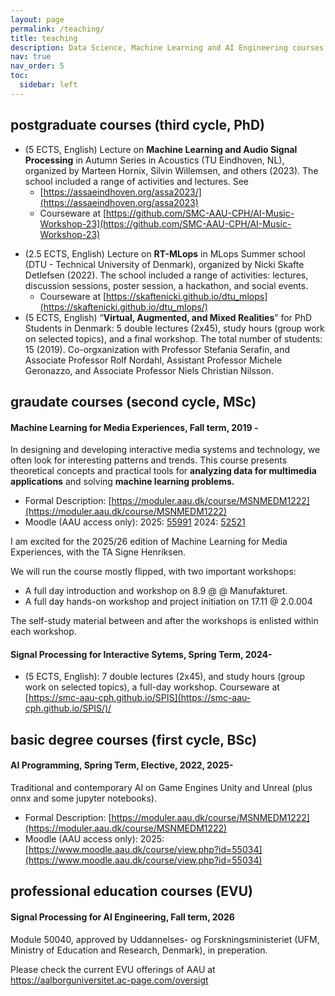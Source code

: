 ```yaml
---
layout: page
permalink: /teaching/
title: teaching
description: Data Science, Machine Learning and AI Engineering courses I teach.
nav: true
nav_order: 5
toc:
  sidebar: left
---
```

## postgraduate courses (third cycle, PhD)

* (5 ECTS, English) Lecture on **Machine Learning and Audio Signal Processing** in Autumn Series in Acoustics (TU Eindhoven, NL), organized by Marteen Hornix, Silvin Willemsen, and others (2023). The school included a range of activities and lectures. See
  * [https://assaeindhoven.org/assa2023/](https://assaeindhoven.org/assa2023)
  * Courseware at [https://github.com/SMC-AAU-CPH/AI-Music-Workshop-23](https://github.com/SMC-AAU-CPH/AI-Music-Workshop-23)

- (2.5 ECTS, English) Lecture on **RT-MLops** in MLops Summer school (DTU - Technical University of Denmark), organized by Nicki Skafte Detlefsen (2022). The school included a range of activities: lectures, discussion sessions, poster session, a hackathon, and social events.
  - Courseware at [https://skaftenicki.github.io/dtu_mlops](https://skaftenicki.github.io/dtu_mlops/)
- (5 ECTS, English) “**Virtual, Augmented, and Mixed Realities**” for PhD Students in Denmark: 5 double lectures (2x45), study hours (group work on selected topics), and a final workshop. The total number of students: 15 (2019). Co-orgxanization with Professor Stefania Serafin, and Associate Professor Rolf Nordahl, Assistant Professor Michele Geronazzo, and Associate Professor Niels Christian Nilsson.

## graudate courses (second cycle, MSc)

#### Machine Learning for Media Experiences, Fall term, 2019 -

In designing and developing interactive media systems and technology, we often look for interesting patterns and trends. This course presents theoretical concepts and practical tools for **analyzing data for multimedia applications** and solving **machine learning problems.**

- Formal Description: [https://moduler.aau.dk/course/MSNMEDM1222](https://moduler.aau.dk/course/MSNMEDM1222)
- Moodle (AAU access only): 2025: [55991](http://moodle.aau.dk/course/view.php?id=55991) 2024: [52521](http://moodle.aau.dk/course/view.php?id=52521 "2024 ed")

I am excited for the 2025/26 edition of Machine Learning for Media Experiences, with the TA Signe Henriksen.

We will run the course mostly flipped, with two important workshops:

* A full day introduction and workshop on 8.9 @ @ Manufakturet.
* A full day hands-on workshop and project initiation on 17.11 @ 2.0.004

The self-study material between and after the workshops is enlisted within each workshop.

#### Signal Processing for Interactive Sytems, Spring Term, 2024-

* (5 ECTS, English): 7 double lectures (2x45), and study hours (group work on selected topics), a full-day workshop. Courseware at [https://smc-aau-cph.github.io/SPIS](https://smc-aau-cph.github.io/SPIS/)/

## basic degree courses (first cycle, BSc)

#### AI Programming, Spring Term, Elective, 2022, 2025-

Traditional and contemporary AI on Game Engines Unity and Unreal (plus onnx and some jupyter notebooks).

- Formal Description: [https://moduler.aau.dk/course/MSNMEDM1222](https://moduler.aau.dk/course/MSNMEDM1222)
- Moodle (AAU access only): 2025: [https://www.moodle.aau.dk/course/view.php?id=55034](https://www.moodle.aau.dk/course/view.php?id=55034)

## professional education courses (EVU)

#### Signal Processing for AI Engineering, Fall term, 2026

Module 50040, approved by Uddannelses- og Forskningsministeriet (UFM, Ministry of Education and Research, Denmark), in preperation.

Please check the current EVU offerings of AAU at [https://aalborguniversitet.ac-page.com/oversigt ](https://aalborguniversitet.ac-page.com/oversigt)
